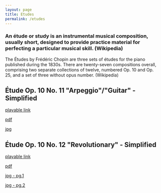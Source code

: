 ```yaml
---
layout: page
title: Etudes
permalink: /etudes
---
```


<h3>An étude or study is an instrumental musical composition, usually short, designed to provide practice material for perfecting a particular musical skill. (Wikipedia)</h3>
<p>The Études by Frédéric Chopin are three sets of études for the piano published during the 1830s. There are twenty-seven compositions overall, comprising two separate collections of twelve, numbered Op. 10 and Op. 25, and a set of three without opus number. (Wikipedia)</p>


<h2>Étude Op. 10 No. 11 "Arpeggio"/"Guitar" - Simplified</h2>
<div class="experience-wrapper">
   <div class="experience-row">
      <div class="icon-wrapper"><i class="fa-solid fa-link"></i></div> 
      <p><a class="rainbow-underline" href="https://www.noteflight.com/music/titles/be8607e1-5d7e-4d65-b3ab-8054af44245f" target="_blank">playable link</a></p>
   </div>
   <div class="experience-row">
      <div class="icon-wrapper"><i class="fa-solid fa-file"></i></div>
      <p><a class="rainbow-underline" href="./assets/Étude Op. 10 No. 11 _Arpeggio___Guitar_ - Simplified.pdf" download>pdf</a></p>
   </div>
   <div class="experience-row">
      <div class="icon-wrapper"><i class="fa-regular fa-image"></i></div>
      <p><a class="rainbow-underline" href="./assets/Étude Op. 10 No. 11 _Arpeggio___Guitar_ - Simplified.jpg" target="_blank">jpg</a></p>
   </div>
</div>


<h2>Étude Op. 10 No. 12 "Revolutionary" - Simplified</h2>
<div class="experience-wrapper">
   <div class="experience-row">
      <div class="icon-wrapper"><i class="fa-solid fa-link"></i></div> 
      <p><a class="rainbow-underline" href="https://www.noteflight.com/music/titles/4ed81cb3-1bd0-4eb9-b491-58e6130d548f" target="_blank">playable link</a></p>
   </div>
   <div class="experience-row">
      <div class="icon-wrapper"><i class="fa-solid fa-file"></i></div>
      <p><a class="rainbow-underline" href="./assets/Étude Op. 10 No. 12 _Revolutionary_ - Simplified.pdf" download>pdf</a></p>
   </div>
   <div class="experience-row">
      <div class="icon-wrapper"><i class="fa-regular fa-image"></i></div>
      <p><a class="rainbow-underline" href="./assets/Étude Op. 10 No. 12 _Revolutionary_ - Simplified_page-1.jpg" target="_blank">jpg - pg.1</a></p>
      <p><a class="rainbow-underline" href="./assets/Étude Op. 10 No. 12 _Revolutionary_ - Simplified_page-2.jpg" target="_blank">jpg - pg.2</a></p>
   </div>
</div>



